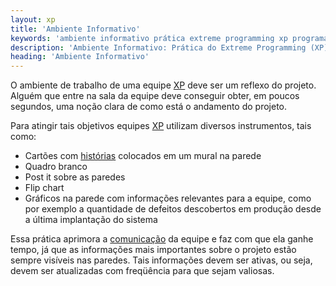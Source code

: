 ```yaml
---
layout: xp
title: 'Ambiente Informativo'
keywords: 'ambiente informativo prática extreme programming xp programação extrema'
description: 'Ambiente Informativo: Prática do Extreme Programming (XP)'
heading: 'Ambiente Informativo'
---
```

O ambiente de trabalho de uma equipe [XP][] deve ser um reflexo do projeto. Alguém que entre na sala da equipe deve conseguir obter, em poucos segundos, uma noção clara de como está o andamento do projeto.

Para atingir tais objetivos equipes [XP][] utilizam diversos instrumentos, tais como:  

* Cartões com [histórias][1] colocados em um mural na parede
* Quadro branco
* Post it sobre as paredes
* Flip chart
* Gráficos na parede com informações relevantes para a equipe, como por exemplo a quantidade de defeitos descobertos em produção desde a última implantação do sistema

Essa prática aprimora a	[comunicação][2]   da equipe e faz com que ela ganhe tempo, já que as informações mais importantes sobre o projeto estão sempre visíveis nas paredes. Tais informações devem ser ativas, ou seja, devem ser atualizadas com freqüência para que sejam valiosas.

[1]:	/xp/praticas/historias
[2]:	/xp/valores/comunicacao
[XP]:	/xp